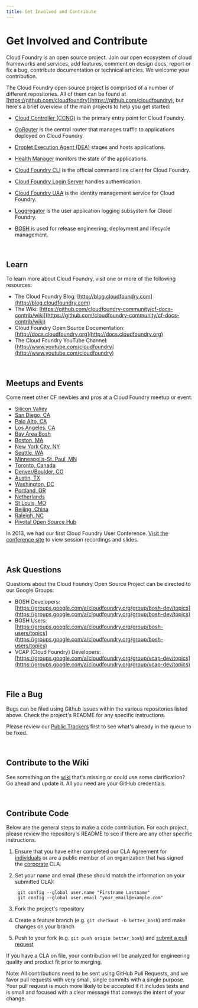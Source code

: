```yaml
---
title: Get Involved and Contribute
---
```


# Get Involved and Contribute

Cloud Foundry is an open source project. Join our open ecosystem of cloud frameworks and services, add features, comment on design docs, report or fix a bug, contribute documentation or technical articles. We welcome your contribution.

The Cloud Foundry open source project is comprised of a number of different repositories.  All of them can be found at [https://github.com/cloudfoundry](https://github.com/cloudfoundry), but here's a brief overview of the main projects to help you get started:

* [Cloud Controller (CCNG)](https://github.com/cloudfoundry/cloud_controller_ng) is the primary entry point for Cloud Foundry.

* [GoRouter](https://github.com/cloudfoundry/gorouter) is the central router that manages traffic to applications deployed on Cloud Foundry.

* [Droplet Execution Agent (DEA)](https://github.com/cloudfoundry/dea_ng) stages and hosts applications.

* [Health Manager](https://github.com/cloudfoundry/health_manager) monitors the state of the applications.

* [Cloud Foundry CLI](https://github.com/cloudfoundry/cli) is the official command line client for Cloud Foundry.

* [Cloud Foundry Login Server](https://github.com/cloudfoundry/login-server) handles authentication.

* [Cloud Foundry UAA](https://github.com/cloudfoundry/uaa) is the identity management service for Cloud Foundry.

* [Loggregator](https://github.com/cloudfoundry/loggregator) is the user application logging subsystem for Cloud Foundry.

* [BOSH](https://github.com/cloudfoundry/bosh) is used for release engineering, deployment and lifecycle management.

<br>

## Learn

To learn more about Cloud Foundry, visit one or more of the following resources:

* The Cloud Foundry Blog: [http://blog.cloudfoundry.com](http://blog.cloudfoundry.com)
* The Wiki: [https://github.com/cloudfoundry-community/cf-docs-contrib/wiki](https://github.com/cloudfoundry-community/cf-docs-contrib/wiki)
* Cloud Foundry Open Source Documentation: [http://docs.cloudfoundry.org](http://docs.cloudfoundry.org)
* The Cloud Foundry YouTube Channel: [http://www.youtube.com/cloudfoundry](http://www.youtube.com/cloudfoundry)

<br>

## Meetups and Events

Come meet other CF newbies and pros at a Cloud Foundry meetup or event. 

* [Silicon Valley](http://www.meetup.com/CloudFoundry/)
* [San Diego, CA](http://www.meetup.com/San-Diego-Cloud-Foundry-Meetup)
* [Palo Alto, CA](http://www.meetup.com/Cloud-Foundry-Community-Meetup/)
* [Los Angeles, CA](http://www.meetup.com/Los-Angeles-Cloud-Foundry-Meetup)
* [Bay Area Bosh](http://www.meetup.com/Bay-Area-Bosh/)
* [Boston, MA](http://www.meetup.com/Boston-Area-Cloud-Foundry-Meetup/)
* [New York City, NY](http://www.meetup.com/New-York-City-Cloud-Foundry-Meetup/)
* [Seattle, WA](http://www.meetup.com/CloudFoundrySeattle/)
* [Minneapolis-St. Paul, MN](http://www.meetup.com/cloudfoundry-mn)
* [Toronto, Canada](http://www.meetup.com/Cloud-Foundry-Toronto)
* [Denver/Boulder, CO](http://www.meetup.com/Colorado-Cloud-Foundry-Meetup)
* [Austin, TX](http://www.meetup.com/Cloud-Foundry-Austin)
* [Washington, DC](http://www.meetup.com/Washington-Cloud-Foundry-Meetup)
* [Portland, OR](http://www.meetup.com/Portland-Cloud-Foundry-Meetup)
* [Netherlands](http://www.meetup.com/Cloud-Foundry-User-Group-The-Netherlands)
* [St Louis, MO](http://www.meetup.com/Saint-Louis-Cloud-Foundry-Meetup)
* [Beijing, China](http://www.meetup.com/Beijing-Cloud-Foundry-Meetup)
* [Raleigh, NC](http://www.meetup.com/Raleigh-Cloud-Foundry-Meetup)
* [Pivotal Open Source Hub](http://www.meetup.com/Pivotal-Open-Source-Hub/)

In 2013, we had our first Cloud Foundry User Conference.  [Visit the conference site](http://www.platformcf.com/) to view session recordings and slides.


<br>

## Ask Questions

Questions about the Cloud Foundry Open Source Project can be directed to our Google Groups:

* BOSH Developers: [https://groups.google.com/a/cloudfoundry.org/group/bosh-dev/topics](https://groups.google.com/a/cloudfoundry.org/group/bosh-dev/topics)
* BOSH Users: [https://groups.google.com/a/cloudfoundry.org/group/bosh-users/topics](https://groups.google.com/a/cloudfoundry.org/group/bosh-users/topics)
* VCAP (Cloud Foundry) Developers: [https://groups.google.com/a/cloudfoundry.org/group/vcap-dev/topics](https://groups.google.com/a/cloudfoundry.org/group/vcap-dev/topics)

<br>

## File a Bug

Bugs can be filed using Github Issues within the various repositories listed above.  Check the project's README for any specific instructions.

Please review our [Public Trackers](https://github.com/cloudfoundry-community/cf-docs-contrib/wiki#wiki-roadmap-and-trackers) first to see what's already in the queue to be fixed.

<br>

## Contribute to the Wiki

See something on the [wiki](https://github.com/cloudfoundry-community/cf-docs-contrib/wiki) that's missing or could use some clarification?  Go ahead and update it.  All you need are your GitHub credentials.

<br>

## Contribute Code

Below are the general steps to make a code contribution.  For each project, please review the repository's README to see if there are any other specific instructions.

1. Ensure that you have either completed our CLA Agreement for [individuals](http://www.cloudfoundry.org/individualcontribution.pdf) or are a public member of an organization that has signed the [corporate](http://www.cloudfoundry.org/corpcontribution.pdf) CLA.

2. Set your name and email (these should match the information on your submitted CLA):

        git config --global user.name "Firstname Lastname"
        git config --global user.email "your_email@example.com"

3. Fork the project's repository

4. Create a feature branch (e.g. ```git checkout -b better_bosh```) and make changes on your branch

5. Push to your fork (e.g. ```git push origin better_bosh```) and [submit a pull request](https://help.github.com/articles/creating-a-pull-request)

If you have a CLA on file, your contribution will be analyzed for engineering quality and product fit prior to merging.

Note: All contributions need to be sent using GitHub Pull Requests, and we favor pull requests with very small, single commits with a single purpose.  Your pull request is much more likely to be accepted if it includes tests and is small and focused with a clear message that conveys the intent of your change.











